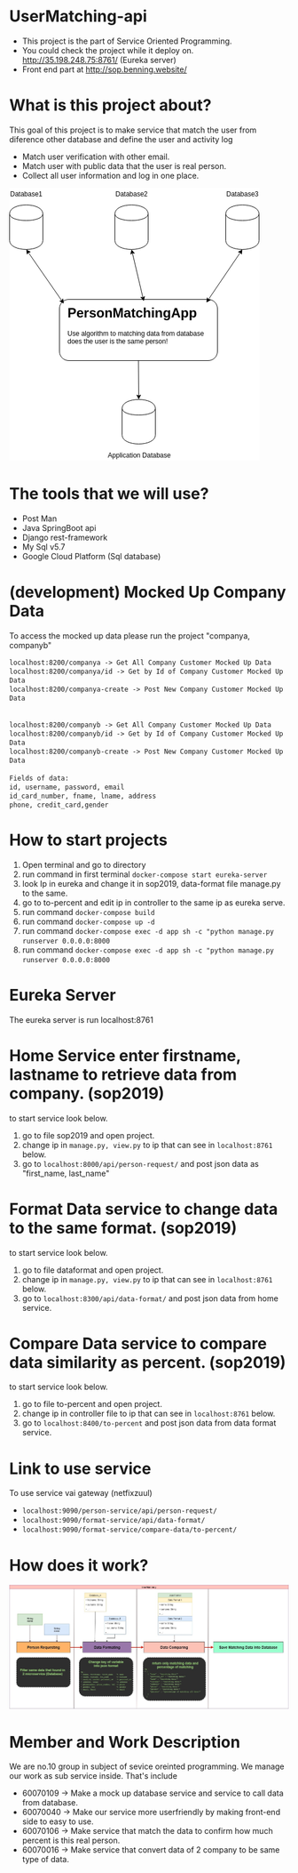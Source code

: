 # UserMatching-api
- This project is the part of Service Oriented Programming.
- You could check the project while it deploy on. http://35.198.248.75:8761/ (Eureka server)
- Front end part at http://sop.benning.website/


# What is this project about?
This goal of this project is to make service that match the user from diference other database and define the user and activity log
- Match user verification with other email.
- Match user with public data that the user is real person.
- Collect all user information and log in one place.


<img src="matching.png">

# The tools that we will use?
- Post Man
- Java SpringBoot api
- Django rest-framework
- My Sql v5.7
- Google Cloud Platform (Sql database)

# (development) Mocked Up Company Data
To access the mocked up data please run the project "companya, companyb"
```
localhost:8200/companya -> Get All Company Customer Mocked Up Data
localhost:8200/companya/id -> Get by Id of Company Customer Mocked Up Data
localhost:8200/companya-create -> Post New Company Customer Mocked Up Data


localhost:8200/companyb -> Get All Company Customer Mocked Up Data
localhost:8200/companyb/id -> Get by Id of Company Customer Mocked Up Data
localhost:8200/companyb-create -> Post New Company Customer Mocked Up Data

Fields of data:
id, username, password, email
id_card_number, fname, lname, address
phone, credit_card,gender
``` 

# How to start projects
1. Open terminal and go to directory
2. run command in first terminal ```docker-compose start eureka-server```
3. look Ip in eureka and change it in sop2019, data-format file manage.py to the same.
4. go to to-percent and edit ip in controller to the same ip as eureka serve.
5. run command ```docker-compose build```
6. run command ```docker-compose up -d```
7. run command ```docker-compose exec -d app sh -c "python manage.py runserver 0.0.0.0:8000```
8. run command ```docker-compose exec -d app sh -c "python manage.py runserver 0.0.0.0:8000```

# Eureka Server
The eureka server is run localhost:8761

# Home Service enter firstname, lastname to retrieve data from company. (sop2019)
to start service look below.
1. go to file sop2019 and open project.
2. change ip in ```manage.py, view.py``` to ip that can see in ```localhost:8761``` below.
3. go to ```localhost:8000/api/person-request/``` and post json data as "first_name, last_name"

# Format Data service to change data to the same format. (sop2019)
to start service look below.
1. go to file dataformat and open project.
2. change ip in ```manage.py, view.py``` to ip that can see in ```localhost:8761``` below.
3. go to ```localhost:8300/api/data-format/``` and post json data from home service.

# Compare Data service to compare data similarity as percent. (sop2019)
to start service look below.
1. go to file to-percent and open project.
2. change ip in controller file to ip that can see in ```localhost:8761``` below.
3. go to ```localhost:8400/to-percent``` and post json data from data format service.

# Link to use service
To use service vai gateway (netfixzuul)
- ```localhost:9090/person-service/api/person-request/```
- ```localhost:9090/format-service/api/data-format/```
- ```localhost:9090/format-service/compare-data/to-percent/```

# How does it work?
![Activity_diagram](https://github.com/benning55/UserMatching-api/blob/master/how_does_it_work.jpg)

# Member and Work Description
We are no.10 group in subject of sevice oreinted programming. 
We manage our work as sub service inside. That's include

- 60070109 -> Make a mock up database service and service to call data from database.
- 60070040 -> Make our service more userfriendly by making front-end side to easy to use.
- 60070106 -> Make service that match the data to confirm how much percent is this real person.
- 60070016 -> Make service that convert data of 2 company to be same type of data.
